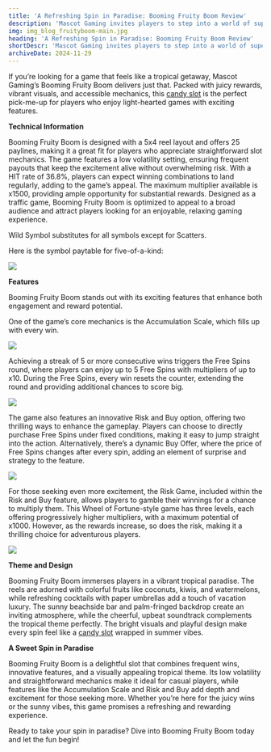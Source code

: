 ```yaml
---
title: 'A Refreshing Spin in Paradise: Booming Fruity Boom Review'
description: 'Mascot Gaming invites players to step into a world of supernatural intrigue with Ouija Secrets. This spooky slot takes you into a haunted mansion filled with mystery, magic, and hidden rewards.'
img: img_blog_fruityboom-main.jpg
heading: 'A Refreshing Spin in Paradise: Booming Fruity Boom Review'
shortDescr: 'Mascot Gaming invites players to step into a world of supernatural intrigue with Ouija Secrets. This spooky slot takes you into a haunted mansion filled with mystery, magic, and hidden rewards.'
archiveDate: 2024-11-29
---
```

If you’re looking for a game that feels like a tropical getaway, Mascot Gaming’s Booming Fruity Boom delivers just that. Packed with juicy rewards, vibrant visuals, and accessible mechanics, this [candy slot](https://mascot.games/the-candy-slot-deluxe) is the perfect pick-me-up for players who enjoy light-hearted games with exciting features. 

**Technical Information**

Booming Fruity Boom is designed with a 5x4 reel layout and offers 25 paylines, making it a great fit for players who appreciate straightforward slot mechanics. The game features a low volatility setting, ensuring frequent payouts that keep the excitement alive without overwhelming risk. With a HIT rate of 36.8%, players can expect winning combinations to land regularly, adding to the game’s appeal. The maximum multiplier available is x1500, providing ample opportunity for substantial rewards. Designed as a traffic game, Booming Fruity Boom is optimized to appeal to a broad audience and attract players looking for an enjoyable, relaxing gaming experience.

Wild Symbol substitutes for all symbols except for Scatters.

Here is the symbol paytable for five-of-a-kind:

![](../../images/img_blog_fruityboom-1.jpg)



**Features**

Booming Fruity Boom stands out with its exciting features that enhance both engagement and reward potential.

One of the game’s core mechanics is the Accumulation Scale, which fills up with every win. 

![](../../images/img_blog_fruityboom-2.jpg)

Achieving a streak of 5 or more consecutive wins triggers the Free Spins round, where players can enjoy up to 5 Free Spins with multipliers of up to x10. During the Free Spins, every win resets the counter, extending the round and providing additional chances to score big.

![](../../images/img_blog_fruityboom-3.jpg)

The game also features an innovative Risk and Buy option, offering two thrilling ways to enhance the gameplay. Players can choose to directly purchase Free Spins under fixed conditions, making it easy to jump straight into the action. Alternatively, there’s a dynamic Buy Offer, where the price of Free Spins changes after every spin, adding an element of surprise and strategy to the feature.

![](../../images/img_blog_fruityboom-4.jpg)

For those seeking even more excitement, the Risk Game, included within the Risk and Buy feature, allows players to gamble their winnings for a chance to multiply them. This Wheel of Fortune-style game has three levels, each offering progressively higher multipliers, with a maximum potential of x1000. However, as the rewards increase, so does the risk, making it a thrilling choice for adventurous players.

![](../../images/img_blog_fruityboom-5.jpg)

**Theme and Design**

Booming Fruity Boom immerses players in a vibrant tropical paradise. The reels are adorned with colorful fruits like coconuts, kiwis, and watermelons, while refreshing cocktails with paper umbrellas add a touch of vacation luxury. The sunny beachside bar and palm-fringed backdrop create an inviting atmosphere, while the cheerful, upbeat soundtrack complements the tropical theme perfectly. The bright visuals and playful design make every spin feel like a [candy slot](https://mascot.games/the-candy-slot-deluxe) wrapped in summer vibes.

**A Sweet Spin in Paradise**

Booming Fruity Boom is a delightful slot that combines frequent wins, innovative features, and a visually appealing tropical theme. Its low volatility and straightforward mechanics make it ideal for casual players, while features like the Accumulation Scale and Risk and Buy add depth and excitement for those seeking more. Whether you’re here for the juicy wins or the sunny vibes, this game promises a refreshing and rewarding experience.

Ready to take your spin in paradise? Dive into Booming Fruity Boom today and let the fun begin!
